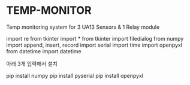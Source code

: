 # TEMP-MONITOR

Temp monitoring system for 3 UA13 Sensors & 1 Relay module


import re
from tkinter import *
from tkinter import filedialog
from numpy import append, insert, record
import serial
import time
import openpyxl
from datetime import datetime



아래 3개 입력해서 설치

pip install numpy
pip install pyserial
pip install openpyxl
